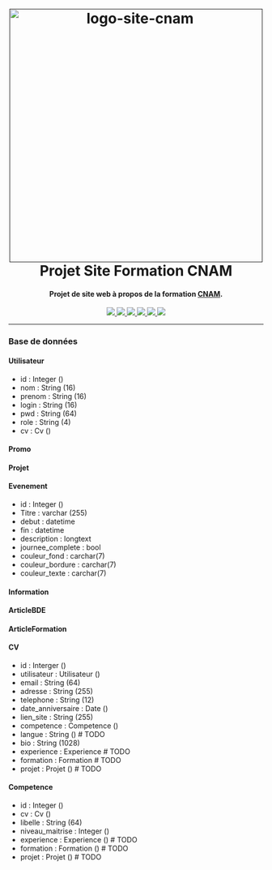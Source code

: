<h1 align="center">
  <br>
  <a href=""><img src="https://upload.wikimedia.org/wikipedia/commons/thumb/4/42/CNAM_Logo.svg/1280px-CNAM_Logo.svg.png" alt="logo-site-cnam" alt="re-frame logo" width="500"></a>
  <br>
  Projet Site Formation CNAM
  <br>
</h1>

<h4 align="center">Projet de site web à propos de la formation <a href="" target="_blank">CNAM</a>.</h4>

<p align="center">
  <a href="">
    <img src="https://img.shields.io/badge/Framework-Symfony-green">
  </a>
  <a href="">
    <img src="https://img.shields.io/badge/Rendu-24/05-blue">
  </a>
  <a href="">
      <img src="https://img.shields.io/badge/School-CNAM-red">
  </a>
  <a href="">
    <img src="https://img.shields.io/badge/Student-Baptiste Blanchet-red">
  </a>
  <a href="">
    <img src="https://img.shields.io/badge/Student-Julien Hermange-red">
  </a>
  <a href="">
    <img src="https://img.shields.io/badge/Student-Aloîs Bruccoleri-red">
  </a>
</p>

---

### Base de données

#### Utilisateur
- id : Integer ()
- nom : String (16)
- prenom : String (16)
- login : String (16)
- pwd : String (64)
- role : String (4)
- cv : Cv ()

#### Promo

#### Projet

#### Evenement

- id : Integer ()
- Titre : varchar (255)
- debut : datetime
- fin : datetime
- description : longtext
- journee_complete : bool
- couleur_fond : carchar(7)
- couleur_bordure : carchar(7)
- couleur_texte : carchar(7)

#### Information

#### ArticleBDE

#### ArticleFormation

#### CV
- id : Interger ()
- utilisateur : Utilisateur ()
- email : String (64)
- adresse : String (255)
- telephone : String (12)
- date_anniversaire : Date ()
- lien_site : String (255)
- competence : Competence ()
- langue : String ()          # TODO
- bio : String (1028)
- experience : Experience     # TODO
- formation : Formation       # TODO
- projet : Projet ()          # TODO

#### Competence
- id : Integer ()
- cv : Cv ()
- libelle : String (64)
- niveau_maitrise : Integer ()
- experience : Experience ()         # TODO
- formation : Formation ()           # TODO
- projet : Projet ()                 # TODO

